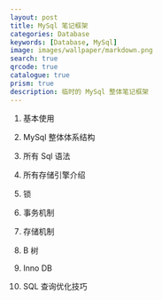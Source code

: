 ```yaml
---
layout: post
title: MySql 笔记框架
categories: Database
keywords: [Database, MySql]
image: images/wallpaper/markdown.png
search: true
qrcode: true
catalogue: true
prism: true
description: 临时的 MySql 整体笔记框架
---
```


1. 基本使用

0. MySql 整体体系结构

1. 所有 Sql 语法

2. 所有存储引擎介绍

3. 锁

4. 事务机制

5. 存储机制

6. B 树

7. Inno DB

8. SQL 查询优化技巧

